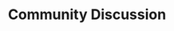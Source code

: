 ---
layout: home
title: Community Discussion
permalink: /category/community-discussion/
pagination: 
  enabled: true
  category: Community Discussion
  permalink: /:num/
---